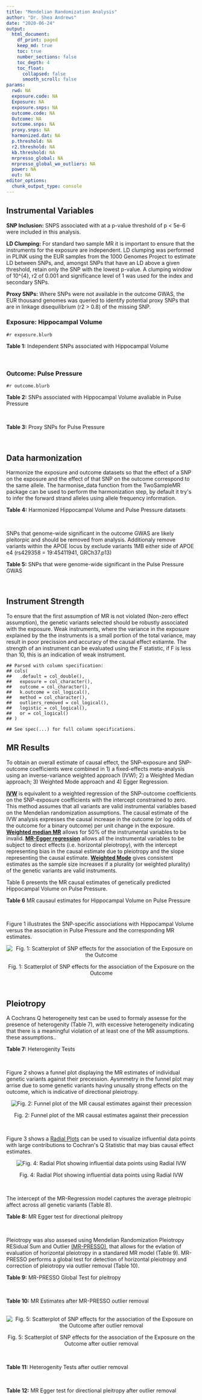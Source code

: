 ```yaml
---
title: "Mendelian Randomization Analysis"
author: "Dr. Shea Andrews"
date: "2020-06-24"
output:
  html_document:
    df_print: paged
    keep_md: true
    toc: true
    number_sections: false
    toc_depth: 4
    toc_float:
      collapsed: false
      smooth_scroll: false
params:
  rwd: NA
  exposure.code: NA
  Exposure: NA
  exposure.snps: NA
  outcome.code: NA
  Outcome: NA
  outcome.snps: NA
  proxy.snps: NA
  harmonized.dat: NA
  p.threshold: NA
  r2.threshold: NA
  kb.threshold: NA
  mrpresso_global: NA
  mrpresso_global_wo_outliers: NA
  power: NA
  out: NA
editor_options:
  chunk_output_type: console
---
```







## Instrumental Variables
**SNP Inclusion:** SNPS associated with at a p-value threshold of p < 5e-6 were included in this analysis.
<br>

**LD Clumping:** For standard two sample MR it is important to ensure that the instruments for the exposure are independent. LD clumping was performed in PLINK using the EUR samples from the 1000 Genomes Project to estimate LD between SNPs, and, amongst SNPs that have an LD above a given threshold, retain only the SNP with the lowest p-value. A clumping window of 10^{4}, r2 of 0.001 and significance level of 1 was used for the index and secondary SNPs.
<br>

**Proxy SNPs:** Where SNPs were not available in the outcome GWAS, the EUR thousand genomes was queried to identify potential proxy SNPs that are in linkage disequilibrium (r2 > 0.8) of the missing SNP.
<br>

### Exposure: Hippocampal Volume
`#r exposure.blurb`
<br>

**Table 1:** Independent SNPs associated with Hippocampal Volume
<div data-pagedtable="false">
  <script data-pagedtable-source type="application/json">
{"columns":[{"label":["SNP"],"name":[1],"type":["chr"],"align":["left"]},{"label":["CHROM"],"name":[2],"type":["dbl"],"align":["right"]},{"label":["POS"],"name":[3],"type":["dbl"],"align":["right"]},{"label":["REF"],"name":[4],"type":["chr"],"align":["left"]},{"label":["ALT"],"name":[5],"type":["chr"],"align":["left"]},{"label":["AF"],"name":[6],"type":["dbl"],"align":["right"]},{"label":["BETA"],"name":[7],"type":["dbl"],"align":["right"]},{"label":["SE"],"name":[8],"type":["dbl"],"align":["right"]},{"label":["Z"],"name":[9],"type":["dbl"],"align":["right"]},{"label":["P"],"name":[10],"type":["dbl"],"align":["right"]},{"label":["N"],"name":[11],"type":["dbl"],"align":["right"]},{"label":["TRAIT"],"name":[12],"type":["chr"],"align":["left"]}],"data":[{"1":"rs10908512","2":"1","3":"153856498","4":"C","5":"T","6":"0.5624","7":"0.04051169","8":"0.008700965","9":"4.656","10":"3.217e-06","11":"26814","12":"Hippocampal_Volume"},{"1":"rs7588305","2":"2","3":"8780959","4":"G","5":"C","6":"0.5308","7":"-0.04002256","8":"0.008681684","9":"-4.610","10":"4.023e-06","11":"26615","12":"Hippocampal_Volume"},{"1":"rs59966106","2":"2","3":"96999086","4":"A","5":"G","6":"0.3114","7":"0.04276760","8":"0.009321611","9":"4.588","10":"4.470e-06","11":"26814","12":"Hippocampal_Volume"},{"1":"rs2268894","2":"2","3":"162856148","4":"C","5":"T","6":"0.5412","7":"-0.05668170","8":"0.008658983","9":"-6.546","10":"5.894e-11","11":"26814","12":"Hippocampal_Volume"},{"1":"rs138012093","2":"4","3":"134506440","4":"G","5":"A","6":"0.0173","7":"-0.16180284","8":"0.033576021","9":"-4.819","10":"1.445e-06","11":"26065","12":"Hippocampal_Volume"},{"1":"rs144578582","2":"4","3":"155539564","4":"G","5":"A","6":"0.0068","7":"-0.36225028","8":"0.074659992","9":"-4.852","10":"1.221e-06","11":"13258","12":"Hippocampal_Volume"},{"1":"rs6552737","2":"4","3":"184955461","4":"T","5":"A","6":"0.4152","7":"-0.04324518","8":"0.008759404","9":"-4.937","10":"7.922e-07","11":"26814","12":"Hippocampal_Volume"},{"1":"rs2289881","2":"5","3":"66084260","4":"G","5":"T","6":"0.3544","7":"-0.05014690","8":"0.009022472","9":"-5.558","10":"2.728e-08","11":"26814","12":"Hippocampal_Volume"},{"1":"rs148054686","2":"5","3":"94459128","4":"G","5":"A","6":"0.0124","7":"-0.21659175","8":"0.047064699","9":"-4.602","10":"4.184e-06","11":"18411","12":"Hippocampal_Volume"},{"1":"rs10041542","2":"5","3":"167832067","4":"T","5":"C","6":"0.2452","7":"-0.04686000","8":"0.010070917","9":"-4.653","10":"3.273e-06","11":"26615","12":"Hippocampal_Volume"},{"1":"rs17172044","2":"7","3":"42397586","4":"A","5":"C","6":"0.0775","7":"-0.07408290","8":"0.016143574","9":"-4.589","10":"4.464e-06","11":"26814","12":"Hippocampal_Volume"},{"1":"rs2346440","2":"7","3":"133685512","4":"G","5":"C","6":"0.4591","7":"0.04059843","8":"0.008661921","9":"4.687","10":"2.767e-06","11":"26814","12":"Hippocampal_Volume"},{"1":"rs11979341","2":"7","3":"155797978","4":"C","5":"G","6":"0.3163","7":"0.06558170","8":"0.009708611","9":"6.755","10":"1.424e-11","11":"24484","12":"Hippocampal_Volume"},{"1":"rs11993215","2":"8","3":"28055926","4":"A","5":"T","6":"0.9102","7":"0.06998320","8":"0.015193929","9":"4.606","10":"4.108e-06","11":"26477","12":"Hippocampal_Volume"},{"1":"rs113835443","2":"8","3":"144717251","4":"C","5":"T","6":"0.0904","7":"0.07553081","8":"0.016197900","9":"4.663","10":"3.118e-06","11":"23154","12":"Hippocampal_Volume"},{"1":"rs62583528","2":"9","3":"106929593","4":"G","5":"A","6":"0.1951","7":"0.05622208","8":"0.010891531","9":"5.162","10":"2.447e-07","11":"26814","12":"Hippocampal_Volume"},{"1":"rs7020341","2":"9","3":"119247974","4":"G","5":"C","6":"0.3590","7":"0.05989482","8":"0.009013518","9":"6.645","10":"3.035e-11","11":"26700","12":"Hippocampal_Volume"},{"1":"rs11245365","2":"10","3":"126482389","4":"G","5":"A","6":"0.5648","7":"-0.04474128","8":"0.008786582","9":"-5.092","10":"3.547e-07","11":"26322","12":"Hippocampal_Volume"},{"1":"rs12802656","2":"11","3":"16534415","4":"A","5":"C","6":"0.4696","7":"-0.03979580","8":"0.008681459","9":"-4.584","10":"4.560e-06","11":"26614","12":"Hippocampal_Volume"},{"1":"rs659065","2":"12","3":"4008887","4":"C","5":"G","6":"0.1413","7":"-0.06743310","8":"0.012611389","9":"-5.347","10":"8.931e-08","11":"25881","12":"Hippocampal_Volume"},{"1":"rs61921502","2":"12","3":"65832468","4":"T","5":"G","6":"0.1534","7":"-0.10788400","8":"0.011964511","9":"-9.017","10":"1.941e-19","11":"26814","12":"Hippocampal_Volume"},{"1":"rs79522035","2":"12","3":"72956782","4":"C","5":"T","6":"0.0419","7":"0.09939183","8":"0.021592837","9":"4.603","10":"4.164e-06","11":"26692","12":"Hippocampal_Volume"},{"1":"rs77956314","2":"12","3":"117323367","4":"T","5":"C","6":"0.0840","7":"0.16185400","8":"0.015536016","9":"10.418","10":"2.055e-25","11":"26814","12":"Hippocampal_Volume"},{"1":"rs143933797","2":"17","3":"78252238","4":"G","5":"A","6":"0.0166","7":"0.22638451","8":"0.047143797","9":"4.802","10":"1.571e-06","11":"13758","12":"Hippocampal_Volume"},{"1":"rs79727675","2":"18","3":"11653053","4":"C","5":"A","6":"0.0472","7":"-0.13610794","8":"0.027913852","9":"-4.876","10":"1.082e-06","11":"14245","12":"Hippocampal_Volume"},{"1":"rs429358","2":"19","3":"45411941","4":"T","5":"C","6":"0.1537","7":"-0.06342470","8":"0.012519680","9":"-5.066","10":"4.067e-07","11":"24498","12":"Hippocampal_Volume"},{"1":"rs6060504","2":"20","3":"34197619","4":"T","5":"C","6":"0.1624","7":"0.06315530","8":"0.011701919","9":"5.397","10":"6.762e-08","11":"26814","12":"Hippocampal_Volume"},{"1":"rs5753220","2":"22","3":"30986350","4":"T","5":"C","6":"0.2497","7":"-0.04931970","8":"0.010038609","9":"-4.913","10":"8.988e-07","11":"26459","12":"Hippocampal_Volume"}],"options":{"columns":{"min":{},"max":[10]},"rows":{"min":[10],"max":[10]},"pages":{}}}
  </script>
</div>
<br>

### Outcome: Pulse Pressure
`#r outcome.blurb`
<br>

**Table 2:** SNPs associated with Hippocampal Volume avaliable in Pulse Pressure
<div data-pagedtable="false">
  <script data-pagedtable-source type="application/json">
{"columns":[{"label":["SNP"],"name":[1],"type":["chr"],"align":["left"]},{"label":["CHROM"],"name":[2],"type":["dbl"],"align":["right"]},{"label":["POS"],"name":[3],"type":["dbl"],"align":["right"]},{"label":["REF"],"name":[4],"type":["chr"],"align":["left"]},{"label":["ALT"],"name":[5],"type":["chr"],"align":["left"]},{"label":["AF"],"name":[6],"type":["dbl"],"align":["right"]},{"label":["BETA"],"name":[7],"type":["dbl"],"align":["right"]},{"label":["SE"],"name":[8],"type":["dbl"],"align":["right"]},{"label":["Z"],"name":[9],"type":["dbl"],"align":["right"]},{"label":["P"],"name":[10],"type":["dbl"],"align":["right"]},{"label":["N"],"name":[11],"type":["dbl"],"align":["right"]},{"label":["TRAIT"],"name":[12],"type":["chr"],"align":["left"]}],"data":[{"1":"rs10908512","2":"1","3":"153856498","4":"C","5":"T","6":"0.5594","7":"-0.0132","8":"0.0206","9":"-0.6407767","10":"5.207e-01","11":"737055","12":"Pulse_Pressure"},{"1":"rs7588305","2":"2","3":"8780959","4":"G","5":"C","6":"0.5418","7":"0.0176","8":"0.0213","9":"0.8262911","10":"4.089e-01","11":"735053","12":"Pulse_Pressure"},{"1":"rs59966106","2":"2","3":"96999086","4":"A","5":"G","6":"0.3190","7":"0.0045","8":"0.0219","9":"0.2054790","10":"8.386e-01","11":"738169","12":"Pulse_Pressure"},{"1":"rs2268894","2":"2","3":"162856148","4":"C","5":"T","6":"0.5301","7":"-0.0258","8":"0.0205","9":"-1.2585366","10":"2.071e-01","11":"738170","12":"Pulse_Pressure"},{"1":"rs138012093","2":"4","3":"134506440","4":"G","5":"A","6":"0.0177","7":"0.0402","8":"0.0859","9":"0.4679860","10":"6.395e-01","11":"734693","12":"Pulse_Pressure"},{"1":"rs144578582","2":"NA","3":"NA","4":"NA","5":"NA","6":"NA","7":"NA","8":"NA","9":"NA","10":"NA","11":"NA","12":"NA"},{"1":"rs6552737","2":"4","3":"184955461","4":"T","5":"A","6":"0.4306","7":"-0.0216","8":"0.0211","9":"-1.0236967","10":"3.050e-01","11":"734147","12":"Pulse_Pressure"},{"1":"rs2289881","2":"5","3":"66084260","4":"G","5":"T","6":"0.3568","7":"-0.0530","8":"0.0214","9":"-2.4766355","10":"1.339e-02","11":"738169","12":"Pulse_Pressure"},{"1":"rs148054686","2":"NA","3":"NA","4":"NA","5":"NA","6":"NA","7":"NA","8":"NA","9":"NA","10":"NA","11":"NA","12":"NA"},{"1":"rs10041542","2":"5","3":"167832067","4":"T","5":"C","6":"0.2498","7":"0.0229","8":"0.0239","9":"0.9581590","10":"3.376e-01","11":"735149","12":"Pulse_Pressure"},{"1":"rs17172044","2":"7","3":"42397586","4":"A","5":"C","6":"0.0728","7":"0.0341","8":"0.0397","9":"0.8589420","10":"3.907e-01","11":"738167","12":"Pulse_Pressure"},{"1":"rs2346440","2":"7","3":"133685512","4":"G","5":"C","6":"0.4580","7":"0.0249","8":"0.0205","9":"1.2146341","10":"2.238e-01","11":"738170","12":"Pulse_Pressure"},{"1":"rs11979341","2":"7","3":"155797978","4":"C","5":"G","6":"0.3062","7":"0.0145","8":"0.0238","9":"0.6092440","10":"5.420e-01","11":"720283","12":"Pulse_Pressure"},{"1":"rs11993215","2":"NA","3":"NA","4":"NA","5":"NA","6":"NA","7":"NA","8":"NA","9":"NA","10":"NA","11":"NA","12":"NA"},{"1":"rs113835443","2":"8","3":"144717251","4":"C","5":"T","6":"0.1009","7":"-0.0135","8":"0.0359","9":"-0.3760446","10":"7.064e-01","11":"724654","12":"Pulse_Pressure"},{"1":"rs62583528","2":"9","3":"106929593","4":"G","5":"A","6":"0.2104","7":"0.0435","8":"0.0254","9":"1.7125984","10":"8.648e-02","11":"745818","12":"Pulse_Pressure"},{"1":"rs7020341","2":"9","3":"119247974","4":"G","5":"C","6":"0.3600","7":"-0.0044","8":"0.0213","9":"-0.2065728","10":"8.364e-01","11":"741944","12":"Pulse_Pressure"},{"1":"rs11245365","2":"10","3":"126482389","4":"G","5":"A","6":"0.5712","7":"0.0371","8":"0.0207","9":"1.7922705","10":"7.288e-02","11":"738170","12":"Pulse_Pressure"},{"1":"rs12802656","2":"11","3":"16534415","4":"A","5":"C","6":"0.4788","7":"-0.0909","8":"0.0206","9":"-4.4126200","10":"9.968e-06","11":"729908","12":"Pulse_Pressure"},{"1":"rs659065","2":"12","3":"4008887","4":"C","5":"G","6":"0.1450","7":"0.0012","8":"0.0291","9":"0.0412371","10":"9.671e-01","11":"742025","12":"Pulse_Pressure"},{"1":"rs61921502","2":"12","3":"65832468","4":"T","5":"G","6":"0.1650","7":"-0.0452","8":"0.0285","9":"-1.5859600","10":"1.136e-01","11":"744813","12":"Pulse_Pressure"},{"1":"rs79522035","2":"12","3":"72956782","4":"C","5":"T","6":"0.0399","7":"-0.0107","8":"0.0546","9":"-0.1959707","10":"8.448e-01","11":"744703","12":"Pulse_Pressure"},{"1":"rs77956314","2":"12","3":"117323367","4":"T","5":"C","6":"0.0833","7":"0.0418","8":"0.0374","9":"1.1176500","10":"2.634e-01","11":"745817","12":"Pulse_Pressure"},{"1":"rs143933797","2":"17","3":"78252238","4":"G","5":"A","6":"0.0287","7":"-0.0272","8":"0.0677","9":"-0.4017725","10":"6.883e-01","11":"709941","12":"Pulse_Pressure"},{"1":"rs79727675","2":"18","3":"11653053","4":"C","5":"A","6":"0.0522","7":"-0.0064","8":"0.0501","9":"-0.1277445","10":"8.985e-01","11":"689699","12":"Pulse_Pressure"},{"1":"rs429358","2":"19","3":"45411941","4":"T","5":"C","6":"0.1531","7":"0.1879","8":"0.0292","9":"6.4349300","10":"1.279e-10","11":"739409","12":"Pulse_Pressure"},{"1":"rs6060504","2":"20","3":"34197619","4":"T","5":"C","6":"0.1498","7":"0.0674","8":"0.0288","9":"2.3402800","10":"1.931e-02","11":"745818","12":"Pulse_Pressure"},{"1":"rs5753220","2":"22","3":"30986350","4":"T","5":"C","6":"0.2607","7":"0.0088","8":"0.0234","9":"0.3760680","10":"7.079e-01","11":"737558","12":"Pulse_Pressure"}],"options":{"columns":{"min":{},"max":[10]},"rows":{"min":[10],"max":[10]},"pages":{}}}
  </script>
</div>
<br>

**Table 3:** Proxy SNPs for Pulse Pressure
<div data-pagedtable="false">
  <script data-pagedtable-source type="application/json">
{"columns":[{"label":["target_snp"],"name":[1],"type":["chr"],"align":["left"]},{"label":["proxy_snp"],"name":[2],"type":["lgl"],"align":["right"]},{"label":["ld.r2"],"name":[3],"type":["lgl"],"align":["right"]},{"label":["Dprime"],"name":[4],"type":["lgl"],"align":["right"]},{"label":["PHASE"],"name":[5],"type":["lgl"],"align":["right"]},{"label":["X12"],"name":[6],"type":["lgl"],"align":["right"]},{"label":["CHROM"],"name":[7],"type":["lgl"],"align":["right"]},{"label":["POS"],"name":[8],"type":["lgl"],"align":["right"]},{"label":["REF.proxy"],"name":[9],"type":["lgl"],"align":["right"]},{"label":["ALT.proxy"],"name":[10],"type":["lgl"],"align":["right"]},{"label":["AF"],"name":[11],"type":["lgl"],"align":["right"]},{"label":["BETA"],"name":[12],"type":["lgl"],"align":["right"]},{"label":["SE"],"name":[13],"type":["lgl"],"align":["right"]},{"label":["Z"],"name":[14],"type":["lgl"],"align":["right"]},{"label":["P"],"name":[15],"type":["lgl"],"align":["right"]},{"label":["N"],"name":[16],"type":["lgl"],"align":["right"]},{"label":["TRAIT"],"name":[17],"type":["lgl"],"align":["right"]},{"label":["ref"],"name":[18],"type":["lgl"],"align":["right"]},{"label":["ref.proxy"],"name":[19],"type":["lgl"],"align":["right"]},{"label":["alt"],"name":[20],"type":["lgl"],"align":["right"]},{"label":["alt.proxy"],"name":[21],"type":["lgl"],"align":["right"]},{"label":["ALT"],"name":[22],"type":["lgl"],"align":["right"]},{"label":["REF"],"name":[23],"type":["lgl"],"align":["right"]},{"label":["proxy.outcome"],"name":[24],"type":["lgl"],"align":["right"]}],"data":[{"1":"rs144578582","2":"NA","3":"NA","4":"NA","5":"NA","6":"NA","7":"NA","8":"NA","9":"NA","10":"NA","11":"NA","12":"NA","13":"NA","14":"NA","15":"NA","16":"NA","17":"NA","18":"NA","19":"NA","20":"NA","21":"NA","22":"NA","23":"NA","24":"NA"},{"1":"rs148054686","2":"NA","3":"NA","4":"NA","5":"NA","6":"NA","7":"NA","8":"NA","9":"NA","10":"NA","11":"NA","12":"NA","13":"NA","14":"NA","15":"NA","16":"NA","17":"NA","18":"NA","19":"NA","20":"NA","21":"NA","22":"NA","23":"NA","24":"NA"},{"1":"rs11993215","2":"NA","3":"NA","4":"NA","5":"NA","6":"NA","7":"NA","8":"NA","9":"NA","10":"NA","11":"NA","12":"NA","13":"NA","14":"NA","15":"NA","16":"NA","17":"NA","18":"NA","19":"NA","20":"NA","21":"NA","22":"NA","23":"NA","24":"NA"}],"options":{"columns":{"min":{},"max":[10]},"rows":{"min":[10],"max":[10]},"pages":{}}}
  </script>
</div>
<br>

## Data harmonization
Harmonize the exposure and outcome datasets so that the effect of a SNP on the exposure and the effect of that SNP on the outcome correspond to the same allele. The harmonise_data function from the TwoSampleMR package can be used to perform the harmonization step, by default it try's to infer the forward strand alleles using allele frequency information.
<br>

**Table 4:** Harmonized Hippocampal Volume and Pulse Pressure datasets
<div data-pagedtable="false">
  <script data-pagedtable-source type="application/json">
{"columns":[{"label":["SNP"],"name":[1],"type":["chr"],"align":["left"]},{"label":["effect_allele.exposure"],"name":[2],"type":["chr"],"align":["left"]},{"label":["other_allele.exposure"],"name":[3],"type":["chr"],"align":["left"]},{"label":["effect_allele.outcome"],"name":[4],"type":["chr"],"align":["left"]},{"label":["other_allele.outcome"],"name":[5],"type":["chr"],"align":["left"]},{"label":["beta.exposure"],"name":[6],"type":["dbl"],"align":["right"]},{"label":["beta.outcome"],"name":[7],"type":["dbl"],"align":["right"]},{"label":["eaf.exposure"],"name":[8],"type":["dbl"],"align":["right"]},{"label":["eaf.outcome"],"name":[9],"type":["dbl"],"align":["right"]},{"label":["remove"],"name":[10],"type":["lgl"],"align":["right"]},{"label":["palindromic"],"name":[11],"type":["lgl"],"align":["right"]},{"label":["ambiguous"],"name":[12],"type":["lgl"],"align":["right"]},{"label":["id.outcome"],"name":[13],"type":["chr"],"align":["left"]},{"label":["chr.outcome"],"name":[14],"type":["dbl"],"align":["right"]},{"label":["pos.outcome"],"name":[15],"type":["dbl"],"align":["right"]},{"label":["se.outcome"],"name":[16],"type":["dbl"],"align":["right"]},{"label":["z.outcome"],"name":[17],"type":["dbl"],"align":["right"]},{"label":["pval.outcome"],"name":[18],"type":["dbl"],"align":["right"]},{"label":["samplesize.outcome"],"name":[19],"type":["dbl"],"align":["right"]},{"label":["outcome"],"name":[20],"type":["chr"],"align":["left"]},{"label":["mr_keep.outcome"],"name":[21],"type":["lgl"],"align":["right"]},{"label":["pval_origin.outcome"],"name":[22],"type":["chr"],"align":["left"]},{"label":["chr.exposure"],"name":[23],"type":["dbl"],"align":["right"]},{"label":["pos.exposure"],"name":[24],"type":["dbl"],"align":["right"]},{"label":["se.exposure"],"name":[25],"type":["dbl"],"align":["right"]},{"label":["z.exposure"],"name":[26],"type":["dbl"],"align":["right"]},{"label":["pval.exposure"],"name":[27],"type":["dbl"],"align":["right"]},{"label":["samplesize.exposure"],"name":[28],"type":["dbl"],"align":["right"]},{"label":["exposure"],"name":[29],"type":["chr"],"align":["left"]},{"label":["mr_keep.exposure"],"name":[30],"type":["lgl"],"align":["right"]},{"label":["pval_origin.exposure"],"name":[31],"type":["chr"],"align":["left"]},{"label":["id.exposure"],"name":[32],"type":["chr"],"align":["left"]},{"label":["action"],"name":[33],"type":["dbl"],"align":["right"]},{"label":["mr_keep"],"name":[34],"type":["lgl"],"align":["right"]},{"label":["pleitropy_keep"],"name":[35],"type":["lgl"],"align":["right"]},{"label":["pt"],"name":[36],"type":["dbl"],"align":["right"]},{"label":["mrpresso_RSSobs"],"name":[37],"type":["dbl"],"align":["right"]},{"label":["mrpresso_pval"],"name":[38],"type":["chr"],"align":["left"]},{"label":["mrpresso_keep"],"name":[39],"type":["lgl"],"align":["right"]}],"data":[{"1":"rs10041542","2":"C","3":"T","4":"C","5":"T","6":"-0.04686000","7":"0.0229","8":"0.2452","9":"0.2498","10":"FALSE","11":"FALSE","12":"FALSE","13":"OlZghu","14":"5","15":"167832067","16":"0.0239","17":"0.9581590","18":"3.376e-01","19":"735149","20":"Evangelou2018pp","21":"TRUE","22":"reported","23":"5","24":"167832067","25":"0.010070917","26":"-4.653","27":"3.273e-06","28":"26615","29":"Hilbar2017hipv","30":"TRUE","31":"reported","32":"EZiFDn","33":"2","34":"TRUE","35":"TRUE","36":"5e-06","37":"1.095242e-03","38":"1","39":"TRUE"},{"1":"rs10908512","2":"T","3":"C","4":"T","5":"C","6":"0.04051169","7":"-0.0132","8":"0.5624","9":"0.5594","10":"FALSE","11":"FALSE","12":"FALSE","13":"OlZghu","14":"1","15":"153856498","16":"0.0206","17":"-0.6407767","18":"5.207e-01","19":"737055","20":"Evangelou2018pp","21":"TRUE","22":"reported","23":"1","24":"153856498","25":"0.008700965","26":"4.656","27":"3.217e-06","28":"26814","29":"Hilbar2017hipv","30":"TRUE","31":"reported","32":"EZiFDn","33":"2","34":"TRUE","35":"TRUE","36":"5e-06","37":"4.762471e-04","38":"1","39":"TRUE"},{"1":"rs11245365","2":"A","3":"G","4":"A","5":"G","6":"-0.04474128","7":"0.0371","8":"0.5648","9":"0.5712","10":"FALSE","11":"FALSE","12":"FALSE","13":"OlZghu","14":"10","15":"126482389","16":"0.0207","17":"1.7922705","18":"7.288e-02","19":"738170","20":"Evangelou2018pp","21":"TRUE","22":"reported","23":"10","24":"126482389","25":"0.008786582","26":"-5.092","27":"3.547e-07","28":"26322","29":"Hilbar2017hipv","30":"TRUE","31":"reported","32":"EZiFDn","33":"2","34":"TRUE","35":"TRUE","36":"5e-06","37":"2.264167e-03","38":"0.315","39":"TRUE"},{"1":"rs113835443","2":"T","3":"C","4":"T","5":"C","6":"0.07553081","7":"-0.0135","8":"0.0904","9":"0.1009","10":"FALSE","11":"FALSE","12":"FALSE","13":"OlZghu","14":"8","15":"144717251","16":"0.0359","17":"-0.3760446","18":"7.064e-01","19":"724654","20":"Evangelou2018pp","21":"TRUE","22":"reported","23":"8","24":"144717251","25":"0.016197900","26":"4.663","27":"3.118e-06","28":"23154","29":"Hilbar2017hipv","30":"TRUE","31":"reported","32":"EZiFDn","33":"2","34":"TRUE","35":"TRUE","36":"5e-06","37":"8.628195e-04","38":"1","39":"TRUE"},{"1":"rs11979341","2":"G","3":"C","4":"G","5":"C","6":"0.06558170","7":"0.0145","8":"0.3163","9":"0.3062","10":"FALSE","11":"TRUE","12":"FALSE","13":"OlZghu","14":"7","15":"155797978","16":"0.0238","17":"0.6092440","18":"5.420e-01","19":"720283","20":"Evangelou2018pp","21":"TRUE","22":"reported","23":"7","24":"155797978","25":"0.009708611","26":"6.755","27":"1.424e-11","28":"24484","29":"Hilbar2017hipv","30":"TRUE","31":"reported","32":"EZiFDn","33":"2","34":"TRUE","35":"TRUE","36":"5e-06","37":"2.721914e-06","38":"1","39":"TRUE"},{"1":"rs12802656","2":"C","3":"A","4":"C","5":"A","6":"-0.03979580","7":"-0.0909","8":"0.4696","9":"0.4788","10":"FALSE","11":"FALSE","12":"FALSE","13":"OlZghu","14":"11","15":"16534415","16":"0.0206","17":"-4.4126200","18":"9.968e-06","19":"729908","20":"Evangelou2018pp","21":"TRUE","22":"reported","23":"11","24":"16534415","25":"0.008681459","26":"-4.584","27":"4.560e-06","28":"26614","29":"Hilbar2017hipv","30":"TRUE","31":"reported","32":"EZiFDn","33":"2","34":"TRUE","35":"TRUE","36":"5e-06","37":"7.295943e-03","38":"<0.021","39":"FALSE"},{"1":"rs138012093","2":"A","3":"G","4":"A","5":"G","6":"-0.16180284","7":"0.0402","8":"0.0173","9":"0.0177","10":"FALSE","11":"FALSE","12":"FALSE","13":"OlZghu","14":"4","15":"134506440","16":"0.0859","17":"0.4679860","18":"6.395e-01","19":"734693","20":"Evangelou2018pp","21":"TRUE","22":"reported","23":"4","24":"134506440","25":"0.033576021","26":"-4.819","27":"1.445e-06","28":"26065","29":"Hilbar2017hipv","30":"TRUE","31":"reported","32":"EZiFDn","33":"2","34":"TRUE","35":"TRUE","36":"5e-06","37":"5.489102e-03","38":"1","39":"TRUE"},{"1":"rs143933797","2":"A","3":"G","4":"A","5":"G","6":"0.22638451","7":"-0.0272","8":"0.0166","9":"0.0287","10":"FALSE","11":"FALSE","12":"FALSE","13":"OlZghu","14":"17","15":"78252238","16":"0.0677","17":"-0.4017725","18":"6.883e-01","19":"709941","20":"Evangelou2018pp","21":"TRUE","22":"reported","23":"17","24":"78252238","25":"0.047143797","26":"4.802","27":"1.571e-06","28":"13758","29":"Hilbar2017hipv","30":"TRUE","31":"reported","32":"EZiFDn","33":"2","34":"TRUE","35":"TRUE","36":"5e-06","37":"6.146349e-03","38":"1","39":"TRUE"},{"1":"rs17172044","2":"C","3":"A","4":"C","5":"A","6":"-0.07408290","7":"0.0341","8":"0.0775","9":"0.0728","10":"FALSE","11":"FALSE","12":"FALSE","13":"OlZghu","14":"7","15":"42397586","16":"0.0397","17":"0.8589420","18":"3.907e-01","19":"738167","20":"Evangelou2018pp","21":"TRUE","22":"reported","23":"7","24":"42397586","25":"0.016143574","26":"-4.589","27":"4.464e-06","28":"26814","29":"Hilbar2017hipv","30":"TRUE","31":"reported","32":"EZiFDn","33":"2","34":"TRUE","35":"TRUE","36":"5e-06","37":"2.501630e-03","38":"1","39":"TRUE"},{"1":"rs2268894","2":"T","3":"C","4":"T","5":"C","6":"-0.05668170","7":"-0.0258","8":"0.5412","9":"0.5301","10":"FALSE","11":"FALSE","12":"FALSE","13":"OlZghu","14":"2","15":"162856148","16":"0.0205","17":"-1.2585366","18":"2.071e-01","19":"738170","20":"Evangelou2018pp","21":"TRUE","22":"reported","23":"2","24":"162856148","25":"0.008658983","26":"-6.546","27":"5.894e-11","28":"26814","29":"Hilbar2017hipv","30":"TRUE","31":"reported","32":"EZiFDn","33":"2","34":"TRUE","35":"TRUE","36":"5e-06","37":"2.400649e-04","38":"1","39":"TRUE"},{"1":"rs2289881","2":"T","3":"G","4":"T","5":"G","6":"-0.05014690","7":"-0.0530","8":"0.3544","9":"0.3568","10":"FALSE","11":"FALSE","12":"FALSE","13":"OlZghu","14":"5","15":"66084260","16":"0.0214","17":"-2.4766355","18":"1.339e-02","19":"738169","20":"Evangelou2018pp","21":"TRUE","22":"reported","23":"5","24":"66084260","25":"0.009022472","26":"-5.558","27":"2.728e-08","28":"26814","29":"Hilbar2017hipv","30":"TRUE","31":"reported","32":"EZiFDn","33":"2","34":"TRUE","35":"TRUE","36":"5e-06","37":"2.019412e-03","38":"0.693","39":"TRUE"},{"1":"rs2346440","2":"C","3":"G","4":"C","5":"G","6":"0.04059843","7":"0.0249","8":"0.4591","9":"0.4580","10":"FALSE","11":"TRUE","12":"TRUE","13":"OlZghu","14":"7","15":"133685512","16":"0.0205","17":"1.2146341","18":"2.238e-01","19":"738170","20":"Evangelou2018pp","21":"TRUE","22":"reported","23":"7","24":"133685512","25":"0.008661921","26":"4.687","27":"2.767e-06","28":"26814","29":"Hilbar2017hipv","30":"TRUE","31":"reported","32":"EZiFDn","33":"2","34":"FALSE","35":"TRUE","36":"5e-06","37":"NA","38":"NA","39":"NA"},{"1":"rs429358","2":"C","3":"T","4":"C","5":"T","6":"-0.06342470","7":"0.1879","8":"0.1537","9":"0.1531","10":"FALSE","11":"FALSE","12":"FALSE","13":"OlZghu","14":"19","15":"45411941","16":"0.0292","17":"6.4349300","18":"1.279e-10","19":"739409","20":"Evangelou2018pp","21":"TRUE","22":"reported","23":"19","24":"45411941","25":"0.012519680","26":"-5.066","27":"4.067e-07","28":"24498","29":"Hilbar2017hipv","30":"TRUE","31":"reported","32":"EZiFDn","33":"2","34":"TRUE","35":"FALSE","36":"5e-06","37":"NA","38":"NA","39":"NA"},{"1":"rs5753220","2":"C","3":"T","4":"C","5":"T","6":"-0.04931970","7":"0.0088","8":"0.2497","9":"0.2607","10":"FALSE","11":"FALSE","12":"FALSE","13":"OlZghu","14":"22","15":"30986350","16":"0.0234","17":"0.3760680","18":"7.079e-01","19":"737558","20":"Evangelou2018pp","21":"TRUE","22":"reported","23":"22","24":"30986350","25":"0.010038609","26":"-4.913","27":"8.988e-07","28":"26459","29":"Hilbar2017hipv","30":"TRUE","31":"reported","32":"EZiFDn","33":"2","34":"TRUE","35":"TRUE","36":"5e-06","37":"3.673738e-04","38":"1","39":"TRUE"},{"1":"rs59966106","2":"G","3":"A","4":"G","5":"A","6":"0.04276760","7":"0.0045","8":"0.3114","9":"0.3190","10":"FALSE","11":"FALSE","12":"FALSE","13":"OlZghu","14":"2","15":"96999086","16":"0.0219","17":"0.2054790","18":"8.386e-01","19":"738169","20":"Evangelou2018pp","21":"TRUE","22":"reported","23":"2","24":"96999086","25":"0.009321611","26":"4.588","27":"4.470e-06","28":"26814","29":"Hilbar2017hipv","30":"TRUE","31":"reported","32":"EZiFDn","33":"2","34":"TRUE","35":"TRUE","36":"5e-06","37":"1.644882e-05","38":"1","39":"TRUE"},{"1":"rs6060504","2":"C","3":"T","4":"C","5":"T","6":"0.06315530","7":"0.0674","8":"0.1624","9":"0.1498","10":"FALSE","11":"FALSE","12":"FALSE","13":"OlZghu","14":"20","15":"34197619","16":"0.0288","17":"2.3402800","18":"1.931e-02","19":"745818","20":"Evangelou2018pp","21":"TRUE","22":"reported","23":"20","24":"34197619","25":"0.011701919","26":"5.397","27":"6.762e-08","28":"26814","29":"Hilbar2017hipv","30":"TRUE","31":"reported","32":"EZiFDn","33":"2","34":"TRUE","35":"TRUE","36":"5e-06","37":"3.245906e-03","38":"1","39":"TRUE"},{"1":"rs61921502","2":"G","3":"T","4":"G","5":"T","6":"-0.10788400","7":"-0.0452","8":"0.1534","9":"0.1650","10":"FALSE","11":"FALSE","12":"FALSE","13":"OlZghu","14":"12","15":"65832468","16":"0.0285","17":"-1.5859600","18":"1.136e-01","19":"744813","20":"Evangelou2018pp","21":"TRUE","22":"reported","23":"12","24":"65832468","25":"0.011964511","26":"-9.017","27":"1.941e-19","28":"26814","29":"Hilbar2017hipv","30":"TRUE","31":"reported","32":"EZiFDn","33":"2","34":"TRUE","35":"TRUE","36":"5e-06","37":"7.160524e-04","38":"1","39":"TRUE"},{"1":"rs62583528","2":"A","3":"G","4":"A","5":"G","6":"0.05622208","7":"0.0435","8":"0.1951","9":"0.2104","10":"FALSE","11":"FALSE","12":"FALSE","13":"OlZghu","14":"9","15":"106929593","16":"0.0254","17":"1.7125984","18":"8.648e-02","19":"745818","20":"Evangelou2018pp","21":"TRUE","22":"reported","23":"9","24":"106929593","25":"0.010891531","26":"5.162","27":"2.447e-07","28":"26814","29":"Hilbar2017hipv","30":"TRUE","31":"reported","32":"EZiFDn","33":"2","34":"TRUE","35":"TRUE","36":"5e-06","37":"1.130918e-03","38":"1","39":"TRUE"},{"1":"rs6552737","2":"A","3":"T","4":"A","5":"T","6":"-0.04324518","7":"-0.0216","8":"0.4152","9":"0.4306","10":"FALSE","11":"TRUE","12":"TRUE","13":"OlZghu","14":"4","15":"184955461","16":"0.0211","17":"-1.0236967","18":"3.050e-01","19":"734147","20":"Evangelou2018pp","21":"TRUE","22":"reported","23":"4","24":"184955461","25":"0.008759404","26":"-4.937","27":"7.922e-07","28":"26814","29":"Hilbar2017hipv","30":"TRUE","31":"reported","32":"EZiFDn","33":"2","34":"FALSE","35":"TRUE","36":"5e-06","37":"NA","38":"NA","39":"NA"},{"1":"rs659065","2":"G","3":"C","4":"G","5":"C","6":"-0.06743310","7":"0.0012","8":"0.1413","9":"0.1450","10":"FALSE","11":"TRUE","12":"FALSE","13":"OlZghu","14":"12","15":"4008887","16":"0.0291","17":"0.0412371","18":"9.671e-01","19":"742025","20":"Evangelou2018pp","21":"TRUE","22":"reported","23":"12","24":"4008887","25":"0.012611389","26":"-5.347","27":"8.931e-08","28":"25881","29":"Hilbar2017hipv","30":"TRUE","31":"reported","32":"EZiFDn","33":"2","34":"TRUE","35":"TRUE","36":"5e-06","37":"2.283779e-04","38":"1","39":"TRUE"},{"1":"rs7020341","2":"C","3":"G","4":"C","5":"G","6":"0.05989482","7":"-0.0044","8":"0.3590","9":"0.3600","10":"FALSE","11":"TRUE","12":"FALSE","13":"OlZghu","14":"9","15":"119247974","16":"0.0213","17":"-0.2065728","18":"8.364e-01","19":"741944","20":"Evangelou2018pp","21":"TRUE","22":"reported","23":"9","24":"119247974","25":"0.009013518","26":"6.645","27":"3.035e-11","28":"26700","29":"Hilbar2017hipv","30":"TRUE","31":"reported","32":"EZiFDn","33":"2","34":"TRUE","35":"TRUE","36":"5e-06","37":"2.970221e-04","38":"1","39":"TRUE"},{"1":"rs7588305","2":"C","3":"G","4":"C","5":"G","6":"-0.04002256","7":"0.0176","8":"0.5308","9":"0.5418","10":"FALSE","11":"TRUE","12":"TRUE","13":"OlZghu","14":"2","15":"8780959","16":"0.0213","17":"0.8262911","18":"4.089e-01","19":"735053","20":"Evangelou2018pp","21":"TRUE","22":"reported","23":"2","24":"8780959","25":"0.008681684","26":"-4.610","27":"4.023e-06","28":"26615","29":"Hilbar2017hipv","30":"TRUE","31":"reported","32":"EZiFDn","33":"2","34":"FALSE","35":"TRUE","36":"5e-06","37":"NA","38":"NA","39":"NA"},{"1":"rs77956314","2":"C","3":"T","4":"C","5":"T","6":"0.16185400","7":"0.0418","8":"0.0840","9":"0.0833","10":"FALSE","11":"FALSE","12":"FALSE","13":"OlZghu","14":"12","15":"117323367","16":"0.0374","17":"1.1176500","18":"2.634e-01","19":"745817","20":"Evangelou2018pp","21":"TRUE","22":"reported","23":"12","24":"117323367","25":"0.015536016","26":"10.418","27":"2.055e-25","28":"26814","29":"Hilbar2017hipv","30":"TRUE","31":"reported","32":"EZiFDn","33":"2","34":"TRUE","35":"TRUE","36":"5e-06","37":"1.311244e-04","38":"1","39":"TRUE"},{"1":"rs79522035","2":"T","3":"C","4":"T","5":"C","6":"0.09939183","7":"-0.0107","8":"0.0419","9":"0.0399","10":"FALSE","11":"FALSE","12":"FALSE","13":"OlZghu","14":"12","15":"72956782","16":"0.0546","17":"-0.1959707","18":"8.448e-01","19":"744703","20":"Evangelou2018pp","21":"TRUE","22":"reported","23":"12","24":"72956782","25":"0.021592837","26":"4.603","27":"4.164e-06","28":"26692","29":"Hilbar2017hipv","30":"TRUE","31":"reported","32":"EZiFDn","33":"2","34":"TRUE","35":"TRUE","36":"5e-06","37":"9.660956e-04","38":"1","39":"TRUE"},{"1":"rs79727675","2":"A","3":"C","4":"A","5":"C","6":"-0.13610794","7":"-0.0064","8":"0.0472","9":"0.0522","10":"FALSE","11":"FALSE","12":"FALSE","13":"OlZghu","14":"18","15":"11653053","16":"0.0501","17":"-0.1277445","18":"8.985e-01","19":"689699","20":"Evangelou2018pp","21":"TRUE","22":"reported","23":"18","24":"11653053","25":"0.027913852","26":"-4.876","27":"1.082e-06","28":"14245","29":"Hilbar2017hipv","30":"TRUE","31":"reported","32":"EZiFDn","33":"2","34":"TRUE","35":"TRUE","36":"5e-06","37":"4.687576e-04","38":"1","39":"TRUE"}],"options":{"columns":{"min":{},"max":[10]},"rows":{"min":[10],"max":[10]},"pages":{}}}
  </script>
</div>
<br>

SNPs that genome-wide significant in the outcome GWAS are likely pleitorpic and should be removed from analysis. Additionaly remove variants within the APOE locus by exclude variants 1MB either side of APOE e4 (rs429358 = 19:45411941, GRCh37.p13)
<br>


**Table 5:** SNPs that were genome-wide significant in the Pulse Pressure GWAS
<div data-pagedtable="false">
  <script data-pagedtable-source type="application/json">
{"columns":[{"label":["SNP"],"name":[1],"type":["chr"],"align":["left"]},{"label":["chr.outcome"],"name":[2],"type":["dbl"],"align":["right"]},{"label":["pos.outcome"],"name":[3],"type":["dbl"],"align":["right"]},{"label":["pval.exposure"],"name":[4],"type":["dbl"],"align":["right"]},{"label":["pval.outcome"],"name":[5],"type":["dbl"],"align":["right"]}],"data":[{"1":"rs429358","2":"19","3":"45411941","4":"4.067e-07","5":"1.279e-10"}],"options":{"columns":{"min":{},"max":[10]},"rows":{"min":[10],"max":[10]},"pages":{}}}
  </script>
</div>
<br>


## Instrument Strength
To ensure that the first assumption of MR is not violated (Non-zero effect assumption), the genetic variants selected should be robustly associated with the exposure. Weak instruments, where the variance in the exposure explained by the the instruments is a small portion of the total variance, may result in poor precission and accuracy of the causal effect estiamte. The strength of an instrument can be evaluated using the F statistic, if F is less than 10, this is an indication of weak instrument.


```
## Parsed with column specification:
## cols(
##   .default = col_double(),
##   exposure = col_character(),
##   outcome = col_character(),
##   k.outcome = col_logical(),
##   method = col_character(),
##   outliers_removed = col_logical(),
##   logistic = col_logical(),
##   or = col_logical()
## )
```

```
## See spec(...) for full column specifications.
```

<div data-pagedtable="false">
  <script data-pagedtable-source type="application/json">
{"columns":[{"label":["outliers_removed"],"name":[1],"type":["lgl"],"align":["right"]},{"label":["pve.exposure"],"name":[2],"type":["dbl"],"align":["right"]},{"label":["F"],"name":[3],"type":["dbl"],"align":["right"]},{"label":["Alpha"],"name":[4],"type":["dbl"],"align":["right"]},{"label":["NCP"],"name":[5],"type":["dbl"],"align":["right"]},{"label":["Power"],"name":[6],"type":["dbl"],"align":["right"]}],"data":[{"1":"FALSE","2":"0.02637030","3":"34.55470","4":"0.05","5":"5.451181","6":"0.6461087"},{"1":"TRUE","2":"0.02557084","3":"35.15491","4":"0.05","5":"2.625109","6":"0.3671959"}],"options":{"columns":{"min":{},"max":[10]},"rows":{"min":[10],"max":[10]},"pages":{}}}
  </script>
</div>

##  MR Results
To obtain an overall estimate of causal effect, the SNP-exposure and SNP-outcome coefficients were combined in 1) a fixed-effects meta-analysis using an inverse-variance weighted approach (IVW); 2) a Weighted Median approach; 3) Weighted Mode approach and 4) Egger Regression.


[**IVW**](https://doi.org/10.1002/gepi.21758) is equivalent to a weighted regression of the SNP-outcome coefficients on the SNP-exposure coefficients with the intercept constrained to zero. This method assumes that all variants are valid instrumental variables based on the Mendelian randomization assumptions. The causal estimate of the IVW analysis expresses the causal increase in the outcome (or log odds of the outcome for a binary outcome) per unit change in the exposure. [**Weighted median MR**](https://doi.org/10.1002/gepi.21965) allows for 50% of the instrumental variables to be invalid. [**MR-Egger regression**](https://doi.org/10.1093/ije/dyw220) allows all the instrumental variables to be subject to direct effects (i.e. horizontal pleiotropy), with the intercept representing bias in the causal estimate due to pleiotropy and the slope representing the causal estimate. [**Weighted Mode**](https://doi.org/10.1093/ije/dyx102) gives consistent estimates as the sample size increases if a plurality (or weighted plurality) of the genetic variants are valid instruments.
<br>



Table 6 presents the MR causal estimates of genetically predicted Hippocampal Volume on Pulse Pressure.
<br>

**Table 6** MR causaul estimates for Hippocampal Volume on Pulse Pressure
<div data-pagedtable="false">
  <script data-pagedtable-source type="application/json">
{"columns":[{"label":["id.exposure"],"name":[1],"type":["chr"],"align":["left"]},{"label":["id.outcome"],"name":[2],"type":["chr"],"align":["left"]},{"label":["outcome"],"name":[3],"type":["fctr"],"align":["left"]},{"label":["exposure"],"name":[4],"type":["fctr"],"align":["left"]},{"label":["method"],"name":[5],"type":["fctr"],"align":["left"]},{"label":["nsnp"],"name":[6],"type":["int"],"align":["right"]},{"label":["b"],"name":[7],"type":["dbl"],"align":["right"]},{"label":["se"],"name":[8],"type":["dbl"],"align":["right"]},{"label":["pval"],"name":[9],"type":["dbl"],"align":["right"]}],"data":[{"1":"EZiFDn","2":"OlZghu","3":"Evangelou2018pp","4":"Hilbar2017hipv","5":"Inverse variance weighted (fixed effects)","6":"21","7":"0.19736194","8":"0.08623369","9":"0.02209754"},{"1":"EZiFDn","2":"OlZghu","3":"Evangelou2018pp","4":"Hilbar2017hipv","5":"Weighted median","6":"21","7":"0.10474397","8":"0.12831482","9":"0.41432598"},{"1":"EZiFDn","2":"OlZghu","3":"Evangelou2018pp","4":"Hilbar2017hipv","5":"Weighted mode","6":"21","7":"0.05607379","8":"0.16600413","9":"0.73904451"},{"1":"EZiFDn","2":"OlZghu","3":"Evangelou2018pp","4":"Hilbar2017hipv","5":"MR Egger","6":"21","7":"0.01230907","8":"0.29011997","9":"0.96660059"}],"options":{"columns":{"min":{},"max":[10]},"rows":{"min":[10],"max":[10]},"pages":{}}}
  </script>
</div>
<br>

Figure 1 illustrates the SNP-specific associations with Hippocampal Volume versus the association in Pulse Pressure and the corresponding MR estimates.
<br>

<div class="figure" style="text-align: center">
<img src="/sc/arion/projects/LOAD/shea/Projects/MR_ADPhenome/results/MR_ADbidir/Hilbar2017hipv/Evangelou2018pp/Hilbar2017hipv_5e-6_Evangelou2018pp_MR_Analaysis_files/figure-html/scatter_plot-1.png" alt="Fig. 1: Scatterplot of SNP effects for the association of the Exposure on the Outcome"  />
<p class="caption">Fig. 1: Scatterplot of SNP effects for the association of the Exposure on the Outcome</p>
</div>
<br>


## Pleiotropy
A Cochrans Q heterogeneity test can be used to formaly assesse for the presence of heterogenity (Table 7), with excessive heterogeneity indicating that there is a meaningful violation of at least one of the MR assumptions.
these assumptions..
<br>

**Table 7:** Heterogenity Tests
<div data-pagedtable="false">
  <script data-pagedtable-source type="application/json">
{"columns":[{"label":["id.exposure"],"name":[1],"type":["chr"],"align":["left"]},{"label":["id.outcome"],"name":[2],"type":["chr"],"align":["left"]},{"label":["outcome"],"name":[3],"type":["fctr"],"align":["left"]},{"label":["exposure"],"name":[4],"type":["fctr"],"align":["left"]},{"label":["method"],"name":[5],"type":["fctr"],"align":["left"]},{"label":["Q"],"name":[6],"type":["dbl"],"align":["right"]},{"label":["Q_df"],"name":[7],"type":["dbl"],"align":["right"]},{"label":["Q_pval"],"name":[8],"type":["dbl"],"align":["right"]}],"data":[{"1":"EZiFDn","2":"OlZghu","3":"Evangelou2018pp","4":"Hilbar2017hipv","5":"MR Egger","6":"39.54205","7":"19","8":"0.003756334"},{"1":"EZiFDn","2":"OlZghu","3":"Evangelou2018pp","4":"Hilbar2017hipv","5":"Inverse variance weighted","6":"40.57953","7":"20","8":"0.004216682"}],"options":{"columns":{"min":{},"max":[10]},"rows":{"min":[10],"max":[10]},"pages":{}}}
  </script>
</div>
<br>

Figure 2 shows a funnel plot displaying the MR estimates of individual genetic variants against their precession. Aysmmetry in the funnel plot may arrise due to some genetic variants having unusally strong effects on the outcome, which is indicative of directional pleiotropy.
<br>

<div class="figure" style="text-align: center">
<img src="/sc/arion/projects/LOAD/shea/Projects/MR_ADPhenome/results/MR_ADbidir/Hilbar2017hipv/Evangelou2018pp/Hilbar2017hipv_5e-6_Evangelou2018pp_MR_Analaysis_files/figure-html/funnel_plot-1.png" alt="Fig. 2: Funnel plot of the MR causal estimates against their precession"  />
<p class="caption">Fig. 2: Funnel plot of the MR causal estimates against their precession</p>
</div>
<br>

Figure 3 shows a [Radial Plots](https://github.com/WSpiller/RadialMR) can be used to visualize influential data points with large contributions to Cochran's Q Statistic that may bias causal effect estimates.



<div class="figure" style="text-align: center">
<img src="/sc/arion/projects/LOAD/shea/Projects/MR_ADPhenome/results/MR_ADbidir/Hilbar2017hipv/Evangelou2018pp/Hilbar2017hipv_5e-6_Evangelou2018pp_MR_Analaysis_files/figure-html/Radial_Plot-1.png" alt="Fig. 4: Radial Plot showing influential data points using Radial IVW"  />
<p class="caption">Fig. 4: Radial Plot showing influential data points using Radial IVW</p>
</div>
<br>

The intercept of the MR-Regression model captures the average pleitropic affect across all genetic variants (Table 8).
<br>

**Table 8:** MR Egger test for directional pleitropy
<div data-pagedtable="false">
  <script data-pagedtable-source type="application/json">
{"columns":[{"label":["id.exposure"],"name":[1],"type":["chr"],"align":["left"]},{"label":["id.outcome"],"name":[2],"type":["chr"],"align":["left"]},{"label":["outcome"],"name":[3],"type":["fctr"],"align":["left"]},{"label":["exposure"],"name":[4],"type":["fctr"],"align":["left"]},{"label":["egger_intercept"],"name":[5],"type":["dbl"],"align":["right"]},{"label":["se"],"name":[6],"type":["dbl"],"align":["right"]},{"label":["pval"],"name":[7],"type":["dbl"],"align":["right"]}],"data":[{"1":"EZiFDn","2":"OlZghu","3":"Evangelou2018pp","4":"Hilbar2017hipv","5":"0.01380166","6":"0.01954761","7":"0.4887226"}],"options":{"columns":{"min":{},"max":[10]},"rows":{"min":[10],"max":[10]},"pages":{}}}
  </script>
</div>
<br>

Pleiotropy was also assesed using Mendelian Randomization Pleiotropy RESidual Sum and Outlier [(MR-PRESSO)](https://doi.org/10.1038/s41588-018-0099-7), that allows for the evlation of evaluation of horizontal pleiotropy in a standared MR model (Table 9). MR-PRESSO performs a global test for detection of horizontal pleiotropy and correction of pleiotropy via outlier removal (Table 10).
<br>

**Table 9:** MR-PRESSO Global Test for pleitropy
<div data-pagedtable="false">
  <script data-pagedtable-source type="application/json">
{"columns":[{"label":["id.exposure"],"name":[1],"type":["chr"],"align":["left"]},{"label":["id.outcome"],"name":[2],"type":["chr"],"align":["left"]},{"label":["outcome"],"name":[3],"type":["chr"],"align":["left"]},{"label":["exposure"],"name":[4],"type":["chr"],"align":["left"]},{"label":["pt"],"name":[5],"type":["dbl"],"align":["right"]},{"label":["outliers_removed"],"name":[6],"type":["lgl"],"align":["right"]},{"label":["n_outliers"],"name":[7],"type":["dbl"],"align":["right"]},{"label":["RSSobs"],"name":[8],"type":["dbl"],"align":["right"]},{"label":["pval"],"name":[9],"type":["dbl"],"align":["right"]}],"data":[{"1":"EZiFDn","2":"OlZghu","3":"Evangelou2018pp","4":"Hilbar2017hipv","5":"5e-06","6":"FALSE","7":"1","8":"43.62586","9":"0.011"}],"options":{"columns":{"min":{},"max":[10]},"rows":{"min":[10],"max":[10]},"pages":{}}}
  </script>
</div>
<br>


**Table 10:** MR Estimates after MR-PRESSO outlier removal
<div data-pagedtable="false">
  <script data-pagedtable-source type="application/json">
{"columns":[{"label":["id.exposure"],"name":[1],"type":["chr"],"align":["left"]},{"label":["id.outcome"],"name":[2],"type":["chr"],"align":["left"]},{"label":["outcome"],"name":[3],"type":["fctr"],"align":["left"]},{"label":["exposure"],"name":[4],"type":["fctr"],"align":["left"]},{"label":["method"],"name":[5],"type":["fctr"],"align":["left"]},{"label":["nsnp"],"name":[6],"type":["int"],"align":["right"]},{"label":["b"],"name":[7],"type":["dbl"],"align":["right"]},{"label":["se"],"name":[8],"type":["dbl"],"align":["right"]},{"label":["pval"],"name":[9],"type":["dbl"],"align":["right"]}],"data":[{"1":"EZiFDn","2":"OlZghu","3":"Evangelou2018pp","4":"Hilbar2017hipv","5":"Inverse variance weighted (fixed effects)","6":"20","7":"0.13779607","8":"0.08745577","9":"0.1151160"},{"1":"EZiFDn","2":"OlZghu","3":"Evangelou2018pp","4":"Hilbar2017hipv","5":"Weighted median","6":"20","7":"0.09466187","8":"0.12885106","9":"0.4625459"},{"1":"EZiFDn","2":"OlZghu","3":"Evangelou2018pp","4":"Hilbar2017hipv","5":"Weighted mode","6":"20","7":"0.05532118","8":"0.17604704","9":"0.7567624"},{"1":"EZiFDn","2":"OlZghu","3":"Evangelou2018pp","4":"Hilbar2017hipv","5":"MR Egger","6":"20","7":"0.18752235","8":"0.23671827","9":"0.4385747"}],"options":{"columns":{"min":{},"max":[10]},"rows":{"min":[10],"max":[10]},"pages":{}}}
  </script>
</div>
<br>

<div class="figure" style="text-align: center">
<img src="/sc/arion/projects/LOAD/shea/Projects/MR_ADPhenome/results/MR_ADbidir/Hilbar2017hipv/Evangelou2018pp/Hilbar2017hipv_5e-6_Evangelou2018pp_MR_Analaysis_files/figure-html/scatter_plot_outlier-1.png" alt="Fig. 5: Scatterplot of SNP effects for the association of the Exposure on the Outcome after outlier removal"  />
<p class="caption">Fig. 5: Scatterplot of SNP effects for the association of the Exposure on the Outcome after outlier removal</p>
</div>
<br>

**Table 11:** Heterogenity Tests after outlier removal
<div data-pagedtable="false">
  <script data-pagedtable-source type="application/json">
{"columns":[{"label":["id.exposure"],"name":[1],"type":["chr"],"align":["left"]},{"label":["id.outcome"],"name":[2],"type":["chr"],"align":["left"]},{"label":["outcome"],"name":[3],"type":["fctr"],"align":["left"]},{"label":["exposure"],"name":[4],"type":["fctr"],"align":["left"]},{"label":["method"],"name":[5],"type":["fctr"],"align":["left"]},{"label":["Q"],"name":[6],"type":["dbl"],"align":["right"]},{"label":["Q_df"],"name":[7],"type":["dbl"],"align":["right"]},{"label":["Q_pval"],"name":[8],"type":["dbl"],"align":["right"]}],"data":[{"1":"EZiFDn","2":"OlZghu","3":"Evangelou2018pp","4":"Hilbar2017hipv","5":"MR Egger","6":"23.79268","7":"18","8":"0.1619378"},{"1":"EZiFDn","2":"OlZghu","3":"Evangelou2018pp","4":"Hilbar2017hipv","5":"Inverse variance weighted","6":"23.86385","7":"19","8":"0.2014268"}],"options":{"columns":{"min":{},"max":[10]},"rows":{"min":[10],"max":[10]},"pages":{}}}
  </script>
</div>
<br>

**Table 12:** MR Egger test for directional pleitropy after outlier removal
<div data-pagedtable="false">
  <script data-pagedtable-source type="application/json">
{"columns":[{"label":["id.exposure"],"name":[1],"type":["chr"],"align":["left"]},{"label":["id.outcome"],"name":[2],"type":["chr"],"align":["left"]},{"label":["outcome"],"name":[3],"type":["fctr"],"align":["left"]},{"label":["exposure"],"name":[4],"type":["fctr"],"align":["left"]},{"label":["egger_intercept"],"name":[5],"type":["dbl"],"align":["right"]},{"label":["se"],"name":[6],"type":["dbl"],"align":["right"]},{"label":["pval"],"name":[7],"type":["dbl"],"align":["right"]}],"data":[{"1":"EZiFDn","2":"OlZghu","3":"Evangelou2018pp","4":"Hilbar2017hipv","5":"-0.003803603","6":"0.01639218","7":"0.8191264"}],"options":{"columns":{"min":{},"max":[10]},"rows":{"min":[10],"max":[10]},"pages":{}}}
  </script>
</div>
<br>
